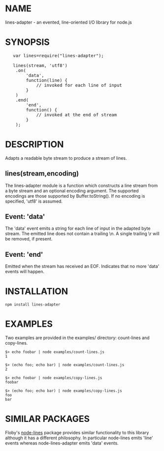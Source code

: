 NAME
====
lines-adapter - an evented, line-oriented I/O library for node.js

SYNOPSIS
========
<pre>
   var lines=require("lines-adapter");

   lines(stream, 'utf8')
    .on(
        'data',
        function(line) {
            // invoked for each line of input
        }
    )
    .end(
        'end',
        function() {
            // invoked at the end of stream
        }
    );
</pre>

DESCRIPTION
===========
Adapts a readable byte stream to produce a stream of lines.

lines(stream,encoding)
----------------------
The lines-adapter module is a function which constructs a line stream from a byte stream and an optional
encoding argument. The supported encodings are those supported by Buffer.toString(). If no encoding is 
specified, 'utf8' is assumed.

Event: 'data'
-------------
The 'data' event emits a string for each line of input in the adapted byte stream. The emitted
line does not contain a trailing \\n. A single trailing \\r will be removed, if present.

Event: 'end'
------------
Emitted when the stream has received an EOF. Indicates that no more 'data' events will happen.

INSTALLATION
============

	npm install lines-adapter

EXAMPLES
========
Two examples are provided in the examples/ directory: count-lines and copy-lines.

    $> echo foobar | node examples/count-lines.js
    1

    $> (echo foo; echo bar) | node examples/count-lines.js
    2

    $> echo foobar | node examples/copy-lines.js
    foobar

    $> (echo foo; echo bar) | node examples/copy-lines.js
    foo
    bar

SIMILAR PACKAGES
================
Floby's [node-lines](https://github.com/Floby/node-lines) package provides similar functionality to this
library although it has a different philosophy. In particular node-lines emits 'line' events whereas 
node-lines-adapter emits 'data' events.



